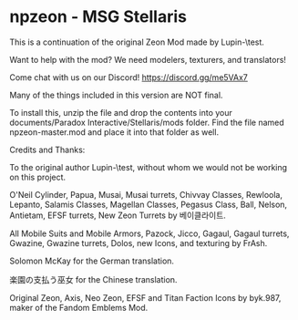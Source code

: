 # npzeon - MSG Stellaris

This is a continuation of the original Zeon Mod made by Lupin-\test\.

Want to help with the mod? We need modelers, texturers, and translators!

Come chat with us on our Discord! https://discord.gg/me5VAx7

Many of the things included in this version are NOT final.

To install this, unzip the file and drop the contents into your documents/Paradox Interactive/Stellaris/mods folder. Find the file named npzeon-master.mod and place it into that folder as well.

Credits and Thanks:

To the original author Lupin-\test\, without whom we would not be working on this project.

O'Neil Cylinder, Papua, Musai, Musai turrets, Chivvay Classes, Rewloola, Lepanto, Salamis Classes, Magellan Classes, Pegasus Class, Ball, Nelson, Antietam, EFSF turrets, New Zeon Turrets by 베이클라이트.

All Mobile Suits and Mobile Armors, Pazock, Jicco, Gagaul, Gagaul turrets, Gwazine, Gwazine turrets, Dolos, new Icons, and texturing by FrAsh.

Solomon McKay for the German translation.

楽園の支払う巫女 for the Chinese translation.

Original Zeon, Axis, Neo Zeon, EFSF and Titan Faction Icons by byk.987, maker of the Fandom Emblems Mod.
